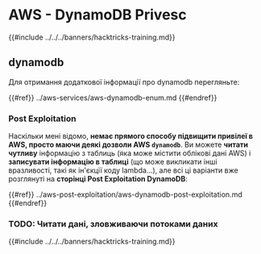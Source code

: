 # AWS - DynamoDB Privesc

{{#include ../../../banners/hacktricks-training.md}}

## dynamodb

Для отримання додаткової інформації про dynamodb перегляньте:

{{#ref}}
../aws-services/aws-dynamodb-enum.md
{{#endref}}

### Post Exploitation

Наскільки мені відомо, **немає прямого способу підвищити привілеї в AWS, просто маючи деякі дозволи AWS `dynamodb`**. Ви можете **читати чутливу** інформацію з таблиць (яка може містити облікові дані AWS) і **записувати інформацію в таблиці** (що може викликати інші вразливості, такі як ін'єкції коду lambda...), але всі ці варіанти вже розглянуті на **сторінці Post Exploitation DynamoDB**:

{{#ref}}
../aws-post-exploitation/aws-dynamodb-post-exploitation.md
{{#endref}}

### TODO: Читати дані, зловживаючи потоками даних

{{#include ../../../banners/hacktricks-training.md}}
